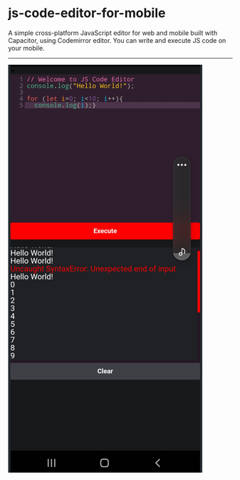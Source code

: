# js-code-editor-for-mobile
A simple cross-platform JavaScript editor for web and mobile built with Capacitor, using Codemirror editor. You can write and execute JS code on your mobile.
* * *
![screenshot](resources/screenshot.png)